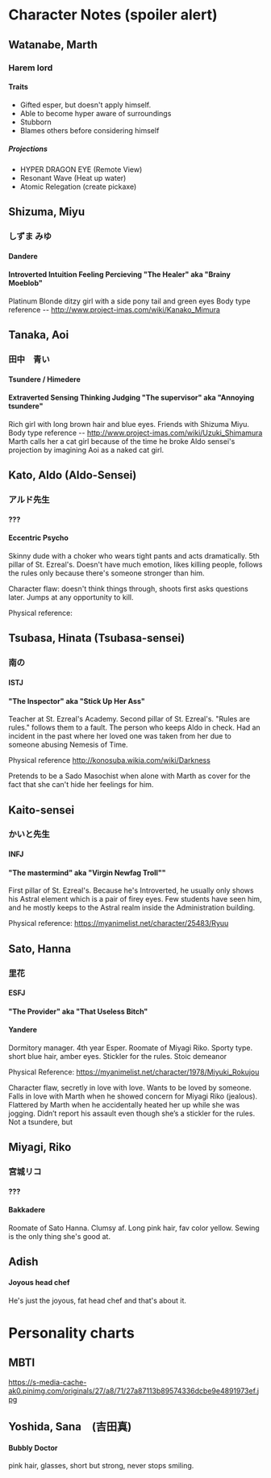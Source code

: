 # Character Notes (spoiler alert)


## Watanabe, Marth
### Harem lord
#### Traits
  * Gifted esper, but doesn't apply himself.
  * Able to become hyper aware of surroundings
  * Stubborn
  * Blames others before considering himself

##### Projections

* HYPER DRAGON EYE (Remote View)
* Resonant Wave (Heat up water)
* Atomic Relegation (create pickaxe)


## Shizuma, Miyu
### しずま みゆ
#### Dandere
#### Introverted Intuition Feeling Percieving "The Healer" aka "Brainy Moeblob"

Platinum Blonde ditzy girl with a side pony tail and green eyes
Body type reference -- http://www.project-imas.com/wiki/Kanako_Mimura



## Tanaka, Aoi
### 田中　青い
#### Tsundere / Himedere
#### Extraverted Sensing Thinking Judging "The supervisor" aka "Annoying tsundere"


Rich girl with long brown hair and blue eyes. Friends with Shizuma Miyu.
Body type reference -- http://www.project-imas.com/wiki/Uzuki_Shimamura
Marth calls her a cat girl because of the time he broke Aldo sensei's projection by imagining Aoi as a naked cat girl.




## Kato, Aldo (Aldo-Sensei)
### アルド先生
#### ???
#### Eccentric Psycho

Skinny dude with a choker who wears tight pants and acts dramatically. 5th pillar of St. Ezreal's. Doesn't have much emotion, likes killing people, follows the rules only because there's someone stronger than him.

Character flaw: doesn't think things through, shoots first asks questions later. Jumps at any opportunity to kill.

Physical reference: 



## Tsubasa, Hinata (Tsubasa-sensei)
### 南の
#### ISTJ
#### "The Inspector" aka "Stick Up Her Ass"

Teacher at St. Ezreal's Academy. Second pillar of St. Ezreal's. "Rules are rules." follows them to a fault. The person who keeps Aldo in check. Had an incident in the past where her loved one was taken from her due to someone abusing Nemesis of Time.

Physical reference http://konosuba.wikia.com/wiki/Darkness

Pretends to be a Sado Masochist when alone with Marth as cover for the fact that she can't hide her feelings for him.



## Kaito-sensei
### かいと先生
#### INFJ
#### "The mastermind" aka "Virgin Newfag Troll""

First pillar of St. Ezreal's. Because he's Introverted, he usually only shows his Astral element which is a pair of firey eyes. Few students have seen him, and he mostly keeps to the Astral realm inside the Administration building.

Physical reference: https://myanimelist.net/character/25483/Ryuu



## Sato, Hanna
### 里花
#### ESFJ
#### "The Provider" aka "That Useless Bitch"
#### Yandere

Dormitory manager. 4th year Esper. Roomate of  Miyagi Riko. Sporty type. short blue hair, amber eyes. Stickler for the rules. Stoic demeanor

Physical Reference: https://myanimelist.net/character/1978/Miyuki_Rokujou

Character flaw, secretly in love with love. Wants to be loved by someone. Falls in love with Marth when he showed concern for Miyagi Riko (jealous). Flattered by Marth when he accidentally heated her up while she was jogging. Didn’t report his assault even though she’s a stickler for the rules. Not a tsundere, but 


## Miyagi, Riko
### 宮城リコ
#### ???
#### Bakkadere

Roomate of Sato Hanna. Clumsy af. Long pink hair, fav color yellow. Sewing is the only thing she's good at.




## Adish
#### Joyous head chef

He's just the joyous, fat head chef and that's about it.


# Personality charts

## MBTI

https://s-media-cache-ak0.pinimg.com/originals/27/a8/71/27a87113b89574336dcbe9e4891973ef.jpg



## Yoshida, Sana　(吉田真)
#### Bubbly Doctor

pink hair, glasses, short but strong, never stops smiling.